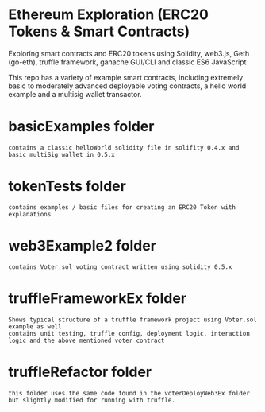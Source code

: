 # Ethereum Exploration (ERC20 Tokens & Smart Contracts)
Exploring smart contracts and ERC20 tokens using Solidity, 
web3.js, 
Geth (go-eth),
truffle framework,
ganache GUI/CLI 
and classic ES6 JavaScript

This repo has a variety of example smart contracts, including extremely basic to moderately advanced deployable voting contracts, 
a hello world example and a multisig wallet transactor.

# basicExamples folder
    contains a classic helloWorld solidity file in solifity 0.4.x and basic multiSig wallet in 0.5.x

# tokenTests folder
    contains examples / basic files for creating an ERC20 Token with explanations

# web3Example2 folder
    contains Voter.sol voting contract written using solidity 0.5.x

# truffleFrameworkEx folder 
    Shows typical structure of a truffle framework project using Voter.sol example as well
    contains unit testing, truffle config, deployment logic, interaction logic and the above mentioned voter contract

# truffleRefactor folder
    this folder uses the same code found in the voterDeployWeb3Ex folder but slightly modified for running with truffle. 